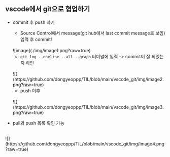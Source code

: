 ##  vscode에서 git으로 협업하기  

* commit 후 push 하기 
    * Source Control에서 message(git hub에서 last commit message로 보임) 입력 후 commit!  
    <br>  
    ![image](./img/image1.png?raw=true) 

    * ```git log --oneline --all --graph``` 터미널에 입력 -> commit이 잘 되었는지 확인  
    <br>
   ![](https://github.com/dongyeoppp/TIL/blob/main/vscode_git/img/image2.png?raw=true)

    * push 이후  
    <br>
   ![](https://github.com/dongyeoppp/TIL/blob/main/vscode_git/img/image3.png?raw=true)

* pull과 push 목록 확인 가능  
<br>
![](https://github.com/dongyeoppp/TIL/blob/main/vscode_git/img/image4.png?raw=true)